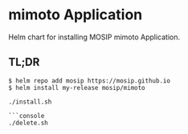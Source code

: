 # mimoto Application

Helm chart for installing MOSIP mimoto Application.

## TL;DR

```console
$ helm repo add mosip https://mosip.github.io
$ helm install my-release mosip/mimoto
```
```console
./install.sh
```
```
```console
./delete.sh
```